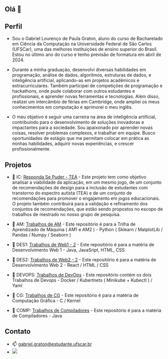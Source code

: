 ## Olá 👋

## Perfil

- Sou o Gabriel Lourenço de Paula Graton, aluno do curso de Bacharelado em Ciência da Computação na Universidade Federal de São Carlos (UFSCar), uma das melhores instituições de ensino superior do Brasil. Estou no último ano do curso e tenho previsão de formatura em abril de 2024.

- Durante a minha graduação, desenvolvi diversas habilidades em programação, análise de dados, algoritmos, estruturas de dados, e inteligência artificial, aplicando-as em projetos acadêmicos e extracurriculares. Também participei de competições de programação e hackathons, onde pude colaborar com outros estudantes e profissionais, e aprender novas ferramentas e tecnologias. Além disso, realizei um intercâmbio de férias em Cambridge, onde ampliei os meus conhecimentos em computação e aprimorei o meu inglês.

- O meu objetivo é seguir uma carreira na área de inteligência artificial, contribuindo para o desenvolvimento de soluções inovadoras e impactantes para a sociedade. Sou apaixonado por aprender novas coisas, resolver problemas complexos, e trabalhar em equipe. Busco oportunidades de estágio que me permitam colocar em prática as minhas habilidades, adquirir novas experiências, e crescer profissionalmente.


## Projetos

- 🔭 IC: <a href="https://github.com/Notargg/responda_se_puder_tea" target="_blank">Responda Se Puder - TEA</a> - Este projeto tem como objetivo analisar a viabilidade da aplicação, em um mesmo jogo, de um conjunto de recomendações de design para a inclusão de estudantes com transtorno do espectro autista (TEA) e de um conjunto de recomendações para promover o engajamento em jogos educacionais. O projeto também contribuirá para a validação e refinamento dos conjuntos de recomendações, que estão sendo propostos no escopo de trabalhos de mestrado no nosso grupo de pesquisa.

- 🔭 AM: <a href="https://github.com/Notargg/AM" target="_blank">Trabalhos de AM</a> - Este repositório é para a Trilha de Aprendizado de Máquina ( AM1 e AM2 ) - Python ( Sklearn / MatplotLib / Pandas / Numpy / Seaborn )
  
- 🔭 DES1: <a href="https://github.com/Arata2703/DesWeb1_2" target="_blank">Trabalhos de Web1 - 2</a> - Este repositório é para a matéria de Desenvolvimento Web 1 - Java, JavaSript, HTML, CSS
  
- 🔭 DES2: <a href="https://github.com/Arata2703/DesWeb1_2" target="_blank">Trabalhos de Web2 - 2</a> - Este repositório é para a matéria de Desenvolvimento Web 2 - React / HTML / CSS
  
- 🔭 DEVOPS: <a href="https://github.com/Notargg/DevOps_D" target="_blank">Trabalhos de DevOps</a> - Este repositório contém os dois Trabalhos de Devops - Docker / Kubertnets ( Minikube + Kubectl ) / Yaml
  
- 🔭 CG: <a href="https://github.com/Notargg/CG" target="_blank">Trabalhos de CG</a> - Este repositório é para a matéria de Computação Gráfica - C / Kernel

- 🔭 COMP: <a href="https://github.com/Notargg/COMP_24_1" target="_blank">Trabalhos de Compiladores</a> - Este repositório é para a matéria de Compiladores - Java

## Contato

- 📫 gabriel.graton@estudante.ufscar.br
- <a href="https://www.linkedin.com/in/ggraton" target="_blank"><img loading="lazy" src="https://img.shields.io/badge/-LinkedIn-%230077B5?style=for-the-badge&logo=linkedin&logoColor=white" target="_blank"></a>   

